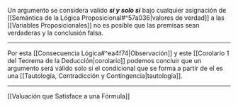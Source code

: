 Un argumento se considera valido ***si y solo si*** bajo cualquier asignación de [[Semántica de la Lógica Proposicional#^57a036|valores de verdad]] a las [[Variables Proposicionales]] no es posible que las premisas sean verdaderas y la conclusión falsa.
***
Por esta [[Consecuencia Lógica#^ea4f74|Observación]] y este [[Corolario 1 del Teorema de la Deducción|corolario]] podemos concluir que un argumento será válido solo si el condicional que se forma a partir de el es una [[Tautología, Contradicción y Contingencia|tautología]].
***
[[Valuación que Satisface a una Fórmula]] 